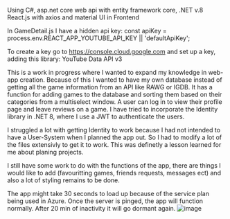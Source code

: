 Using C#, asp.net core web api with entity framework core, .NET v.8
React.js with axios and material UI in Frontend

In GameDetail.js I have a hidden api key: 
const apiKey = process.env.REACT_APP_YOUTUBE_API_KEY || 'defaultApiKey';

To create a key go to https://console.cloud.google.com and set up a key, adding this library:  YouTube Data API v3 

This is a work in progress where I wanted to expand my knowledge in web-app creation. Because of this I wanted to have my own database instead of getting all the game information from an API like RAWG or IGDB.
It has a function for adding games to the database and sorting them based on their categories from a multiselect window. A user can log in to view their profile page and leave reviews on a game. 
I have tried to incorporate the Identity library in .NET 8, where I use a JWT to authenticate the users. 

I struggled a lot with getting Identity to work because I had not intended to have a User-System when I planned the app out. So I had to modify a lot of the files extensivly to get it to work. This was definetly a lesson learned for me about planing projects. 

I still have some work to do with the functions of the app, there are things I would like to add (favouritting games, friends requests, messages ect) and also a lot of styling remains to be done. 

The app might take 30 seconds to load up because of the service plan being used in Azure. Once the server is pinged, the app will function normally. After 20 min of inactivity it will go dormant again. 
![image](https://github.com/HansRisberg/GameReviewer-WebApp/assets/123938027/893199a0-7b0a-4f03-84f1-d40da1f988e4)

